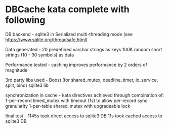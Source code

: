 DBCache kata complete with following
====================================


DB backend - sqlite3 in Serialized multi-threading mode
(see https://www.sqlite.org/threadsafe.html)

Data generated - 20 predefined varchar strings as keys
                 100K random short strings (10 - 30 symbols) as data

Performance tested - caching improves performance by 2 orders of magnitude

3rd party libs used - Boost (for shared_mutex, deadline_timer, io_service, split, bind)
                      sqlite3 lib

synchronization in cache - kata directives achieved through combination of:
                           1-per-record  timed_mutex   with timeout (1s)      to allow per-record sync granularity
                           1-per-table   shared_mutex  with upgradeable lock

final test - 1145s took direct access to sqlite3 DB
             11s   took cached access to sqlite3 DB